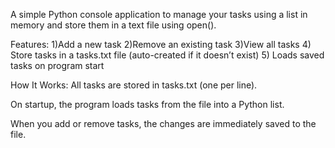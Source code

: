 A simple Python console application to manage your tasks using a list in memory and store them in a text file using open().

Features:
1)Add a new task
2)Remove an existing task
3)View all tasks
4) Store tasks in a tasks.txt file (auto-created if it doesn’t exist)
5) Loads saved tasks on program start

How It Works:
All tasks are stored in tasks.txt (one per line).

On startup, the program loads tasks from the file into a Python list.

When you add or remove tasks, the changes are immediately saved to the file.
